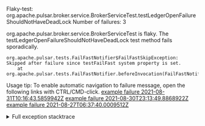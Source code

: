        
Flaky-test: org.apache.pulsar.broker.service.BrokerServiceTest.testLedgerOpenFailureShouldNotHaveDeadLock
Number of failures: 3

org.apache.pulsar.broker.service.BrokerServiceTest is flaky. The testLedgerOpenFailureShouldNotHaveDeadLock test method fails sporadically.

```
org.apache.pulsar.tests.FailFastNotifier$FailFastSkipException: Skipped after failure since testFailFast system property is set.
	at org.apache.pulsar.tests.FailFastNotifier.beforeInvocation(FailFastNotifier.java:88)

```

Usage tip: To enable automatic navigation to failure message, open the following links with CTRL/CMD-click.
[example failure 2021-08-31T10:16:43.5859942Z](https://github.com/apache/pulsar/runs/3471501156?check_suite_focus=true#step:10:2409)
[example failure 2021-08-30T23:13:49.8868922Z](https://github.com/apache/pulsar/runs/3467152431?check_suite_focus=true#step:9:1729)
[example failure 2021-08-27T06:37:40.0009512Z](https://github.com/apache/pulsar/runs/3440411059?check_suite_focus=true#step:9:3651)


<details>
<summary>Full exception stacktrace</summary>
<code><pre>
org.apache.pulsar.tests.FailFastNotifier$FailFastSkipException: Skipped after failure since testFailFast system property is set.
	at org.apache.pulsar.tests.FailFastNotifier.beforeInvocation(FailFastNotifier.java:88)

</pre></code>
</details>

